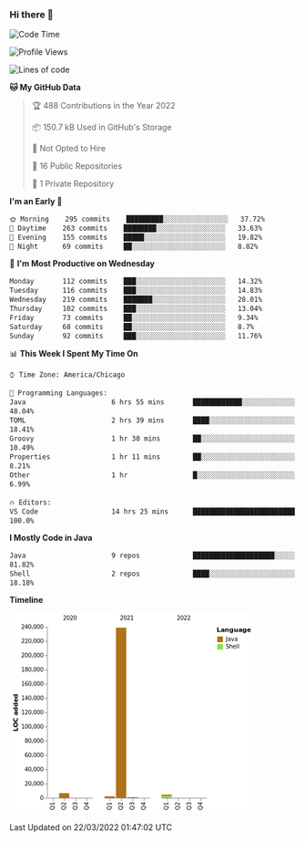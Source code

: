 ### Hi there 👋


<!--START_SECTION:waka-->
![Code Time](http://img.shields.io/badge/Code%20Time-2%2C159%20hrs%209%20mins-blue)

![Profile Views](http://img.shields.io/badge/Profile%20Views-4-blue)

![Lines of code](https://img.shields.io/badge/From%20Hello%20World%20I%27ve%20Written-253%20Thousand%20lines%20of%20code-blue)

**🐱 My GitHub Data** 

> 🏆 488 Contributions in the Year 2022
 > 
> 📦 150.7 kB Used in GitHub's Storage 
 > 
> 🚫 Not Opted to Hire
 > 
> 📜 16 Public Repositories 
 > 
> 🔑 1 Private Repository 
 > 
**I'm an Early 🐤** 

```text
🌞 Morning    295 commits    █████████░░░░░░░░░░░░░░░░   37.72% 
🌆 Daytime    263 commits    ████████░░░░░░░░░░░░░░░░░   33.63% 
🌃 Evening    155 commits    █████░░░░░░░░░░░░░░░░░░░░   19.82% 
🌙 Night      69 commits     ██░░░░░░░░░░░░░░░░░░░░░░░   8.82%

```
📅 **I'm Most Productive on Wednesday** 

```text
Monday       112 commits    ███░░░░░░░░░░░░░░░░░░░░░░   14.32% 
Tuesday      116 commits    ███░░░░░░░░░░░░░░░░░░░░░░   14.83% 
Wednesday    219 commits    ███████░░░░░░░░░░░░░░░░░░   28.01% 
Thursday     102 commits    ███░░░░░░░░░░░░░░░░░░░░░░   13.04% 
Friday       73 commits     ██░░░░░░░░░░░░░░░░░░░░░░░   9.34% 
Saturday     68 commits     ██░░░░░░░░░░░░░░░░░░░░░░░   8.7% 
Sunday       92 commits     ███░░░░░░░░░░░░░░░░░░░░░░   11.76%

```


📊 **This Week I Spent My Time On** 

```text
⌚︎ Time Zone: America/Chicago

💬 Programming Languages: 
Java                     6 hrs 55 mins       ████████████░░░░░░░░░░░░░   48.04% 
TOML                     2 hrs 39 mins       ████░░░░░░░░░░░░░░░░░░░░░   18.41% 
Groovy                   1 hr 30 mins        ██░░░░░░░░░░░░░░░░░░░░░░░   10.49% 
Properties               1 hr 11 mins        ██░░░░░░░░░░░░░░░░░░░░░░░   8.21% 
Other                    1 hr                █░░░░░░░░░░░░░░░░░░░░░░░░   6.99%

🔥 Editors: 
VS Code                  14 hrs 25 mins      █████████████████████████   100.0%

```

**I Mostly Code in Java** 

```text
Java                     9 repos             ████████████████████░░░░░   81.82% 
Shell                    2 repos             ████░░░░░░░░░░░░░░░░░░░░░   18.18%

```


**Timeline**

![Chart not found](https://raw.githubusercontent.com/powercasgamer/powercasgamer/master/charts/bar_graph.png) 


 Last Updated on 22/03/2022 01:47:02 UTC
<!--END_SECTION:waka-->

